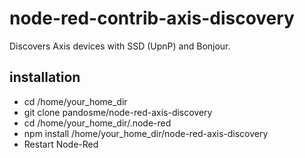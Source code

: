 # node-red-contrib-axis-discovery

Discovers Axis devices with SSD (UpnP) and Bonjour.

## installation
- cd /home/your_home_dir
- git clone pandosme/node-red-axis-discovery
- cd /home/your_home_dir/.node-red
- npm install /home/your_home_dir/node-red-axis-discovery
- Restart Node-Red
